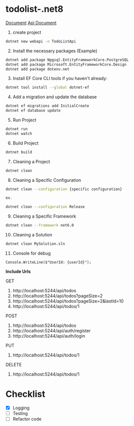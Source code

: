 # todolist-.net8

[Document](https://learn.microsoft.com/en-us/ef/core/)
[Api Document](https://learn.microsoft.com/en-us/aspnet/core/fundamentals/openapi/aspnetcore-openapi?view=aspnetcore-8.0&tabs=visual-studio%2Cminimal-apis)

1. create project
```bash
dotnet new webapi -n TodoListApi
```
2. Install the necessary packages (Example)
```bash
dotnet add package Npgsql.EntityFrameworkCore.PostgreSQL
dotnet add package Microsoft.EntityFrameworkCore.Design
dotnet add package dotenv.net
```

3. Install EF Core CLI tools if you haven't already:
```bash
dotnet tool install --global dotnet-ef
```

4. Add a migration and update the database
```bash
dotnet ef migrations add InitialCreate
dotnet ef database update
```

5. Run Project
```bash
dotnet run
dotnet watch
```

6. Build Project
```bash
dotnet build
```

7. Cleaning a Project

```bash
dotnet clean
```

8. Cleaning a Specific Configuration

```bash
dotnet clean --configuration {specific configuration}

ex.

dotnet clean --configuration Release
```

9. Cleaning a Specific Framework

```bash
dotnet clean --framework net6.0
```

10. Cleaning a Solution

```bash
dotnet clean MySolution.sln
```

11. Console for debug
```
Console.WriteLine($"UserId: {userId}");
```

**Include Urls**

GET 
1. http://localhost:5244/api/todos
2. http://localhost:5244/api/todos?pageSize=2
3. http://localhost:5244/api/todos?pageSize=2&lastId=10
4. http://localhost:5244/api/todos/1

POST
1. http://localhost:5244/api/todos
2. http://localhost:5244/api/auth/register
3. http://localhost:5244/api/auth/login

PUT
1. http://localhost:5244/api/todos/1

DELETE
1. http://localhost:5244/api/todos/1



# Checklist

- [x] Logging
- [ ] Testing
- [ ] Refactor code
